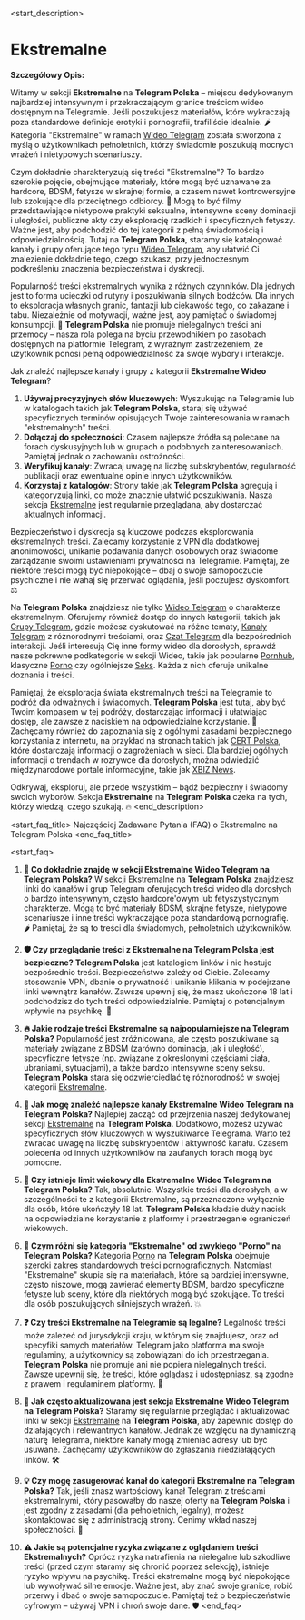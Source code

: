 <start_description>
# Ekstremalne

**Szczegółowy Opis:**

Witamy w sekcji **Ekstremalne** na **Telegram Polska** – miejscu dedykowanym najbardziej intensywnym i przekraczającym granice treściom wideo dostępnym na Telegramie. Jeśli poszukujesz materiałów, które wykraczają poza standardowe definicje erotyki i pornografii, trafiliście idealnie. 🌶️ Kategoria "Ekstremalne" w ramach [Wideo Telegram](/wideo/) została stworzona z myślą o użytkownikach pełnoletnich, którzy świadomie poszukują mocnych wrażeń i nietypowych scenariuszy.

Czym dokładnie charakteryzują się treści "Ekstremalne"? To bardzo szerokie pojęcie, obejmujące materiały, które mogą być uznawane za hardcore, BDSM, fetysze w skrajnej formie, a czasem nawet kontrowersyjne lub szokujące dla przeciętnego odbiorcy. 🤯 Mogą to być filmy przedstawiające nietypowe praktyki seksualne, intensywne sceny dominacji i uległości, publiczne akty czy eksplorację rzadkich i specyficznych fetyszy. Ważne jest, aby podchodzić do tej kategorii z pełną świadomością i odpowiedzialnością. Tutaj na **Telegram Polska**, staramy się katalogować kanały i grupy oferujące tego typu [Wideo Telegram](/wideo/), aby ułatwić Ci znalezienie dokładnie tego, czego szukasz, przy jednoczesnym podkreśleniu znaczenia bezpieczeństwa i dyskrecji.

Popularność treści ekstremalnych wynika z różnych czynników. Dla jednych jest to forma ucieczki od rutyny i poszukiwania silnych bodźców. Dla innych to eksploracja własnych granic, fantazji lub ciekawość tego, co zakazane i tabu. Niezależnie od motywacji, ważne jest, aby pamiętać o świadomej konsumpcji. 🔞 **Telegram Polska** nie promuje nielegalnych treści ani przemocy – nasza rola polega na byciu przewodnikiem po zasobach dostępnych na platformie Telegram, z wyraźnym zastrzeżeniem, że użytkownik ponosi pełną odpowiedzialność za swoje wybory i interakcje.

Jak znaleźć najlepsze kanały i grupy z kategorii **Ekstremalne Wideo Telegram**?
1.  **Używaj precyzyjnych słów kluczowych**: Wyszukując na Telegramie lub w katalogach takich jak **Telegram Polska**, staraj się używać specyficznych terminów opisujących Twoje zainteresowania w ramach "ekstremalnych" treści.
2.  **Dołączaj do społeczności**: Czasem najlepsze źródła są polecane na forach dyskusyjnych lub w grupach o podobnych zainteresowaniach. Pamiętaj jednak o zachowaniu ostrożności.
3.  **Weryfikuj kanały**: Zwracaj uwagę na liczbę subskrybentów, regularność publikacji oraz ewentualne opinie innych użytkowników.
4.  **Korzystaj z katalogów**: Strony takie jak **Telegram Polska** agregują i kategoryzują linki, co może znacznie ułatwić poszukiwania. Nasza sekcja [Ekstremalne](/wideo/ekstremalne/) jest regularnie przeglądana, aby dostarczać aktualnych informacji.

Bezpieczeństwo i dyskrecja są kluczowe podczas eksplorowania ekstremalnych treści. Zalecamy korzystanie z VPN dla dodatkowej anonimowości, unikanie podawania danych osobowych oraz świadome zarządzanie swoimi ustawieniami prywatności na Telegramie. Pamiętaj, że niektóre treści mogą być niepokojące – dbaj o swoje samopoczucie psychiczne i nie wahaj się przerwać oglądania, jeśli poczujesz dyskomfort. ⚖️

Na **Telegram Polska** znajdziesz nie tylko [Wideo Telegram](/wideo/) o charakterze ekstremalnym. Oferujemy również dostęp do innych kategorii, takich jak [Grupy Telegram](/grupy/), gdzie możesz dyskutować na różne tematy, [Kanały Telegram](/kanaly/) z różnorodnymi treściami, oraz [Czat Telegram](/czat/) dla bezpośrednich interakcji. Jeśli interesują Cię inne formy wideo dla dorosłych, sprawdź nasze pokrewne podkategorie w sekcji Wideo, takie jak popularne [Pornhub](/wideo/pornhub/), klasyczne [Porno](/wideo/porno/) czy ogólniejsze [Seks](/wideo/seks/). Każda z nich oferuje unikalne doznania i treści.

Pamiętaj, że eksploracja świata ekstremalnych treści na Telegramie to podróż dla odważnych i świadomych. **Telegram Polska** jest tutaj, aby być Twoim kompasem w tej podróży, dostarczając informacji i ułatwiając dostęp, ale zawsze z naciskiem na odpowiedzialne korzystanie. 🚀 Zachęcamy również do zapoznania się z ogólnymi zasadami bezpiecznego korzystania z internetu, na przykład na stronach takich jak [CERT Polska](https://www.cert.pl/), które dostarczają informacji o zagrożeniach w sieci. Dla bardziej ogólnych informacji o trendach w rozrywce dla dorosłych, można odwiedzić międzynarodowe portale informacyjne, takie jak [XBIZ News](https://www.xbiz.com/news).

Odkrywaj, eksploruj, ale przede wszystkim – bądź bezpieczny i świadomy swoich wyborów. Sekcja **Ekstremalne** na **Telegram Polska** czeka na tych, którzy wiedzą, czego szukają. 🔥
<end_description>

<start_faq_title>
Najczęściej Zadawane Pytania (FAQ) o Ekstremalne na Telegram Polska
<end_faq_title>

<start_faq>
1. **🧐 Co dokładnie znajdę w sekcji Ekstremalne Wideo Telegram na Telegram Polska?**
W sekcji Ekstremalne na **Telegram Polska** znajdziesz linki do kanałów i grup Telegram oferujących treści wideo dla dorosłych o bardzo intensywnym, często hardcore'owym lub fetyszystycznym charakterze. Mogą to być materiały BDSM, skrajne fetysze, nietypowe scenariusze i inne treści wykraczające poza standardową pornografię. 🌶️ Pamiętaj, że są to treści dla świadomych, pełnoletnich użytkowników.

2. **🛡️ Czy przeglądanie treści z Ekstremalne na Telegram Polska jest bezpieczne?**
**Telegram Polska** jest katalogiem linków i nie hostuje bezpośrednio treści. Bezpieczeństwo zależy od Ciebie. Zalecamy stosowanie VPN, dbanie o prywatność i unikanie klikania w podejrzane linki wewnątrz kanałów. Zawsze upewnij się, że masz ukończone 18 lat i podchodzisz do tych treści odpowiedzialnie. Pamiętaj o potencjalnym wpływie na psychikę. 🧠

3. **🔥 Jakie rodzaje treści Ekstremalne są najpopularniejsze na Telegram Polska?**
Popularność jest zróżnicowana, ale często poszukiwane są materiały związane z BDSM (zarówno dominacja, jak i uległość), specyficzne fetysze (np. związane z określonymi częściami ciała, ubraniami, sytuacjami), a także bardzo intensywne sceny seksu. **Telegram Polska** stara się odzwierciedlać tę różnorodność w swojej kategorii [Ekstremalne](/wideo/ekstremalne/).

4. **🔎 Jak mogę znaleźć najlepsze kanały Ekstremalne Wideo Telegram na Telegram Polska?**
Najlepiej zacząć od przejrzenia naszej dedykowanej sekcji [Ekstremalne](/wideo/ekstremalne/) na **Telegram Polska**. Dodatkowo, możesz używać specyficznych słów kluczowych w wyszukiwarce Telegrama. Warto też zwracać uwagę na liczbę subskrybentów i aktywność kanału. Czasem polecenia od innych użytkowników na zaufanych forach mogą być pomocne.

5. **🔞 Czy istnieje limit wiekowy dla Ekstremalne Wideo Telegram na Telegram Polska?**
Tak, absolutnie. Wszystkie treści dla dorosłych, a w szczególności te z kategorii Ekstremalne, są przeznaczone wyłącznie dla osób, które ukończyły 18 lat. **Telegram Polska** kładzie duży nacisk na odpowiedzialne korzystanie z platformy i przestrzeganie ograniczeń wiekowych.

6. **🤔 Czym różni się kategoria "Ekstremalne" od zwykłego "Porno" na Telegram Polska?**
Kategoria [Porno](/wideo/porno/) na **Telegram Polska** obejmuje szeroki zakres standardowych treści pornograficznych. Natomiast "Ekstremalne" skupia się na materiałach, które są bardziej intensywne, często niszowe, mogą zawierać elementy BDSM, bardzo specyficzne fetysze lub sceny, które dla niektórych mogą być szokujące. To treści dla osób poszukujących silniejszych wrażeń. 💥

7. **❓ Czy treści Ekstremalne na Telegramie są legalne?**
Legalność treści może zależeć od jurysdykcji kraju, w którym się znajdujesz, oraz od specyfiki samych materiałów. Telegram jako platforma ma swoje regulaminy, a użytkownicy są zobowiązani do ich przestrzegania. **Telegram Polska** nie promuje ani nie popiera nielegalnych treści. Zawsze upewnij się, że treści, które oglądasz i udostępniasz, są zgodne z prawem i regulaminem platformy. 📜

8. **🔄 Jak często aktualizowana jest sekcja Ekstremalne Wideo Telegram na Telegram Polska?**
Staramy się regularnie przeglądać i aktualizować linki w sekcji [Ekstremalne](/wideo/ekstremalne/) na **Telegram Polska**, aby zapewnić dostęp do działających i relewantnych kanałów. Jednak ze względu na dynamiczną naturę Telegrama, niektóre kanały mogą zmieniać adresy lub być usuwane. Zachęcamy użytkowników do zgłaszania niedziałających linków. 🛠️

9. **💡 Czy mogę zasugerować kanał do kategorii Ekstremalne na Telegram Polska?**
Tak, jeśli znasz wartościowy kanał Telegram z treściami ekstremalnymi, który pasowałby do naszej oferty na **Telegram Polska** i jest zgodny z zasadami (dla pełnoletnich, legalny), możesz skontaktować się z administracją strony. Cenimy wkład naszej społeczności. 💌

10. **⚠️ Jakie są potencjalne ryzyka związane z oglądaniem treści Ekstremalnych?**
Oprócz ryzyka natrafienia na nielegalne lub szkodliwe treści (przed czym staramy się chronić poprzez selekcję), istnieje ryzyko wpływu na psychikę. Treści ekstremalne mogą być niepokojące lub wywoływać silne emocje. Ważne jest, aby znać swoje granice, robić przerwy i dbać o swoje samopoczucie. Pamiętaj też o bezpieczeństwie cyfrowym – używaj VPN i chroń swoje dane. 🛡️
<end_faq>